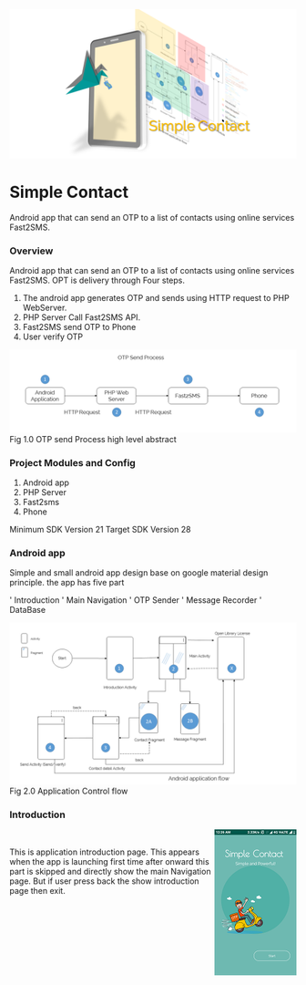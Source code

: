![Simple Contact](/images/fly3.png)

# Simple Contact
 Android app that can send an OTP  to a list of contacts using online services Fast2SMS.



### Overview
Android app that can send an OTP to a list of contacts using online services Fast2SMS.
OPT is delivery through Four steps.
1. The android app generates OTP and sends using HTTP request to PHP WebServer.
1. PHP Server Call Fast2SMS API.
1. Fast2SMS send OTP to Phone
1. User verify OTP



![OTP send Process high level abstract](/images/fly1.png)
Fig 1.0 OTP send Process high level abstract




### Project Modules and Config
1. Android app
1. PHP Server
1. Fast2sms
1. Phone


Minimum SDK Version 21
Target SDK Version 28




### Android app

Simple and small android app design base on google material design principle. the app has
five part

' Introduction
' Main Navigation
' OTP Sender
' Message Recorder
' DataBase

![OTP send Process high level abstract](/images/fly4.png)
Fig 2.0 Application Control flow

### Introduction

<img align="right" src="/images/screenshot_1.png"><br>

This is application introduction page. This appears when the app is launching first time after onward this part is skipped and directly show the main Navigation page. But if user press back the show introduction page then exit.
